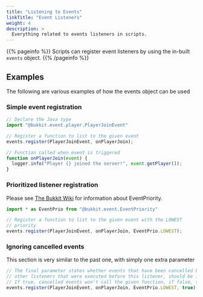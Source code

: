 ```yaml
---
title: "Listening to Events"
linkTitle: "Event Listeners"
weight: 4
description: >
  Everything related to events listeners in scripts.
---
```



{{% pageinfo %}}
Scripts can register event listeners by using the in-built `events` object.
{{% /pageinfo %}}

## Examples
The following are various examples of how the events object can be used

### Simple event registration
```js
// Declare the Java type
import "@bukkit.event.player.PlayerJoinEvent"

// Register a function to list to the given event
events.register(PlayerJoinEvent, onPlayerJoin);

// Function called when event is triggered
function onPlayerJoin(event) {
  logger.info("Player {} joined the server!", event.getPlayer());
}
```
### Prioritized listener registration
Please see [The Bukkit Wiki](https://bukkit.fandom.com/wiki/Event_API_Reference#:~:text=false-,Event%20Priorities,-There%20are%20six) for information about EventPriority.

```js
import * as EventPrio from "@bukkit.event.EventPriority"

// Register a function to list to the given event with the LOWEST
// priority
events.register(PlayerJoinEvent, onPlayerJoin, EventPrio.LOWEST);
```
### Ignoring cancelled events
This section is very similar to the past one, with simply one extra parameter
```js
// The final parameter states whether events that have been cancelled by
// other listeners that were executed before this listener, should be ignored.
// If true, cancelled events won't call the given function, if false, they will
events.register(PlayerJoinEvent, onPlayerJoin, EventPrio.LOWEST, true);
```
